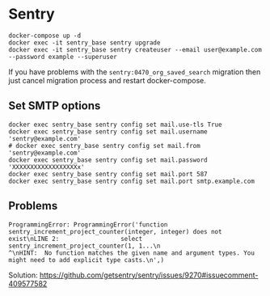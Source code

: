 # Sentry

```
docker-compose up -d
docker exec -it sentry_base sentry upgrade
docker exec -it sentry_base sentry createuser --email user@example.com --password example --superuser
```

If you have problems with the `sentry:0470_org_saved_search` migration then just cancel migration process and restart docker-compose.

## Set SMTP options

```
docker exec sentry_base sentry config set mail.use-tls True
docker exec sentry_base sentry config set mail.username 'sentry@example.com'
# docker exec sentry_base sentry config set mail.from 'sentry@example.com'
docker exec sentry_base sentry config set mail.password 'XXXXXXXXXXXXXXXXXXx'
docker exec sentry_base sentry config set mail.port 587
docker exec sentry_base sentry config set mail.port smtp.example.com
```

## Problems

```
ProgrammingError: ProgrammingError('function sentry_increment_project_counter(integer, integer) does not exist\nLINE 2:                 select sentry_increment_project_counter(1, 1...\n                               ^\nHINT:  No function matches the given name and argument types. You might need to add explicit type casts.\n',)
```

Solution: https://github.com/getsentry/sentry/issues/9270#issuecomment-409577582
